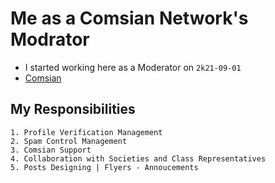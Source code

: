 # Me as a Comsian Network's Modrator
- I started working here as a Moderator on `2k21-09-01`
- [Comsian](comsuan.net)

## **My Responsibilities**

    1. Profile Verification Management
    2. Spam Control Management
    3. Comsian Support
    4. Collaboration with Societies and Class Representatives
    5. Posts Designing | Flyers - Annoucements
